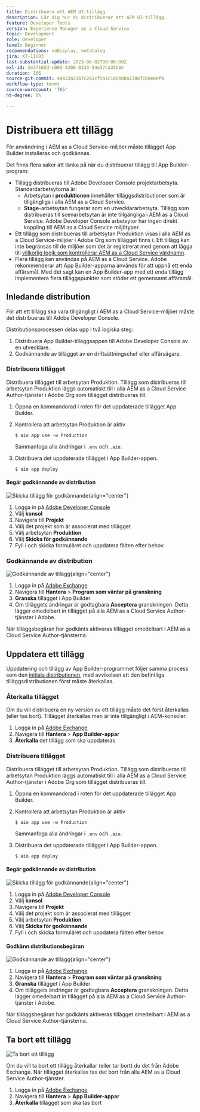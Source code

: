 ```yaml
---
title: Distribuera ett AEM UI-tillägg
description: Lär dig hur du distribuerar ett AEM UI-tillägg.
feature: Developer Tools
version: Experience Manager as a Cloud Service
topic: Development
role: Developer
level: Beginner
recommendations: noDisplay, noCatalog
jira: KT-11603
last-substantial-update: 2023-06-02T00:00:00Z
exl-id: 2e37165d-c003-4206-8133-54e37ca35b8e
duration: 166
source-git-commit: 48433a5367c281cf5a1c106b08a1306f1b0e8ef4
workflow-type: tm+mt
source-wordcount: '765'
ht-degree: 0%

---
```


# Distribuera ett tillägg

För användning i AEM as a Cloud Service-miljöer måste tillägget App Builder installeras och godkännas.

Det finns flera saker att tänka på när du distribuerar tillägg till App Builder-program:

+ Tillägg distribueras till Adobe Developer Console projektarbetsyta. Standardarbetsytorna är:
   + Arbetsytan i __produktionen__ innehåller tilläggsdistributioner som är tillgängliga i alla AEM as a Cloud Service.
   + __Stage__-arbetsytan fungerar som en utvecklararbetsyta. Tillägg som distribueras till scenarbetsytan är inte tillgängliga i AEM as a Cloud Service.
Adobe Developer Console arbetsytor har ingen direkt koppling till AEM as a Cloud Service miljötyper.
+ Ett tillägg som distribueras till arbetsytan Produktion visas i alla AEM as a Cloud Service-miljöer i Adobe Org som tillägget finns i.
Ett tillägg kan inte begränsas till de miljöer som det är registrerat med genom att lägga till [villkorlig logik som kontrollerar AEM as a Cloud Service värdnamn](https://developer.adobe.com/uix/docs/guides/publication/#enabling-extension-only-on-specific-aem-environments).
+ Flera tillägg kan användas på AEM as a Cloud Service. Adobe rekommenderar att App Builder-apparna används för att uppnå ett enda affärsmål. Med det sagt kan en App Builder-app med ett enda tillägg implementera flera tilläggspunkter som stöder ett gemensamt affärsmål.

## Inledande distribution

För att ett tillägg ska vara tillgängligt i AEM as a Cloud Service-miljöer måste det distribueras till Adobe Developer Console.

Distributionsprocessen delas upp i två logiska steg:

1. Distribuera App Builder-tilläggsappen till Adobe Developer Console av en utvecklare.
1. Godkännande av tillägget av en driftsättningschef eller affärsägare.

### Distribuera tillägget

Distribuera tillägget till arbetsytan Produktion. Tillägg som distribueras till arbetsytan Produktion läggs automatiskt till i alla AEM as a Cloud Service Author-tjänster i Adobe Org som tillägget distribueras till.

1. Öppna en kommandorad i roten för det uppdaterade tillägget App Builder.
1. Kontrollera att arbetsytan Produktion är aktiv

   ```shell
   $ aio app use -w Production
   ```

   Sammanfoga alla ändringar i `.env` och `.aio`.

1. Distribuera det uppdaterade tillägget i App Builder-appen.

   ```shell
   $ aio app deploy
   ```

#### Begär godkännande av distribution

![Skicka tillägg för godkännande](./assets/deploy/submit-for-approval.png){align="center"}

1. Logga in på [Adobe Developer Console](https://developer.adobe.com)
1. Välj __konsol__
1. Navigera till __Projekt__
1. Välj det projekt som är associerat med tillägget
1. Välj arbetsytan __Produktion__
1. Välj __Skicka för godkännande__
1. Fyll i och skicka formuläret och uppdatera fälten efter behov.

### Godkännande av distribution

![Godkännande av tillägg](./assets/deploy/adobe-exchange.png){align="center"}

1. Logga in på [Adobe Exchange](https://exchange.adobe.com/)
1. Navigera till __Hantera__ > __Program som väntar på granskning__
1. __Granska__ tillägget i App Builder
1. Om tilläggets ändringar är godtagbara __Acceptera__ granskningen. Detta lägger omedelbart in tillägget på alla AEM as a Cloud Service Author-tjänster i Adobe.

När tilläggsbegäran har godkänts aktiveras tillägget omedelbart i AEM as a Cloud Service Author-tjänsterna.

## Uppdatera ett tillägg

Uppdatering och tillägg av App Builder-programmet följer samma process som den [initiala distributionen](#initial-deployment), med avvikelsen att den befintliga tilläggsdistributionen först måste återkallas.

### Återkalla tillägget

Om du vill distribuera en ny version av ett tillägg måste det först återkallas (eller tas bort). Tillägget återkallas men är inte tillgängligt i AEM-konsoler.

1. Logga in på [Adobe Exchange](https://exchange.adobe.com/)
1. Navigera till __Hantera__ > __App Builder-appar__
1. __Återkalla__ det tillägg som ska uppdateras

### Distribuera tillägget

Distribuera tillägget till arbetsytan Produktion. Tillägg som distribueras till arbetsytan Produktion läggs automatiskt till i alla AEM as a Cloud Service Author-tjänster i Adobe Org som tillägget distribueras till.

1. Öppna en kommandorad i roten för det uppdaterade tillägget App Builder.
1. Kontrollera att arbetsytan Produktion är aktiv

   ```shell
   $ aio app use -w Production
   ```

   Sammanfoga alla ändringar i `.env` och `.aio`.

1. Distribuera det uppdaterade tillägget i App Builder-appen.

   ```shell
   $ aio app deploy
   ```

#### Begär godkännande av distribution

![Skicka tillägg för godkännande](./assets/deploy/submit-for-approval.png){align="center"}

1. Logga in på [Adobe Developer Console](https://developer.adobe.com)
1. Välj __konsol__
1. Navigera till __Projekt__
1. Välj det projekt som är associerat med tillägget
1. Välj arbetsytan __Produktion__
1. Välj __Skicka för godkännande__
1. Fyll i och skicka formuläret och uppdatera fälten efter behov.

#### Godkänn distributionsbegäran

![Godkännande av tillägg](./assets/deploy/adobe-exchange.png){align="center"}

1. Logga in på [Adobe Exchange](https://exchange.adobe.com/)
1. Navigera till __Hantera__ > __Program som väntar på granskning__
1. __Granska__ tillägget i App Builder
1. Om tilläggets ändringar är godtagbara __Acceptera__ granskningen. Detta lägger omedelbart in tillägget på alla AEM as a Cloud Service Author-tjänster i Adobe.

När tilläggsbegäran har godkänts aktiveras tillägget omedelbart i AEM as a Cloud Service Author-tjänsterna.

## Ta bort ett tillägg

![Ta bort ett tillägg](./assets/deploy/revoke.png)

Om du vill ta bort ett tillägg återkallar (eller tar bort) du det från Adobe Exchange. När tillägget återkallas tas det bort från alla AEM as a Cloud Service Author-tjänster.

1. Logga in på [Adobe Exchange](https://exchange.adobe.com/)
1. Navigera till __Hantera__ > __App Builder-appar__
1. __Återkalla__ tillägget som ska tas bort
